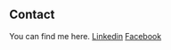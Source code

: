 
## Contact

You can find me here.
[Linkedin](https://www.linkedin.com/in/nayzaw-minnaing/)
[Facebook](https://www.facebook.com/nayzawminnaing1/)
